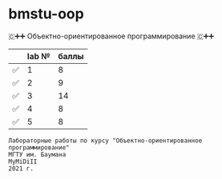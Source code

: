 # bmstu-oop
🇨➕➕ Объектно-ориентированное программирование 🇨➕➕

||lab №|баллы|
|-|-|-|
|✅|1|8|
|✅|2|9|
|✅|3|14|
|✅|4|8|
|✅|5|8|


```
Лабораторные работы по курсу "Объектно-ориентированное программирование"
МГТУ им. Баумана
MyMiDiII
2021 г.
```
